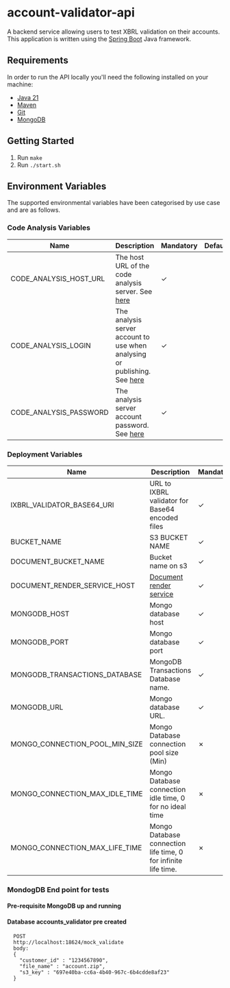 # account-validator-api
A backend service allowing users to test XBRL validation on their accounts.
This application is written using the [Spring Boot](http://projects.spring.io/spring-boot/) Java framework.

## Requirements
In order to run the API locally you'll need the following installed on your machine:

- [Java 21](https://corretto.aws/downloads/latest/amazon-corretto-21-x64-linux-jdk.tar.gz)
- [Maven](https://maven.apache.org/download.cgi)
- [Git](https://git-scm.com/downloads)
- [MongoDB](https://www.mongodb.com)

## Getting Started
1. Run `make`
2. Run `./start.sh`

## Environment Variables
The supported environmental variables have been categorised by use case and are as follows.

### Code Analysis Variables
Name                   | Description                                                                                                                               | Mandatory | Default | Example
---------------------- | ----------------------------------------------------------------------------------------------------------------------------------------- | --------- | ------- | ------------------
CODE_ANALYSIS_HOST_URL | The host URL of the code analysis server. See [here](https://docs.sonarqube.org/display/SONAR/Analysis+Parameters)                        | ✓         |         | http://HOST:PORT
CODE_ANALYSIS_LOGIN    | The analysis server account to use when analysing or publishing. See [here](https://docs.sonarqube.org/display/SONAR/Analysis+Parameters) | ✓         |         | login
CODE_ANALYSIS_PASSWORD | The analysis server account password. See [here](https://docs.sonarqube.org/display/SONAR/Analysis+Parameters)                            | ✓         |         | password

### Deployment Variables

Name                                   | Description                                                                          | Mandatory | Default | Example
-------------------------------------- |--------------------------------------------------------------------------------------| --------- | ------- | ----------------------------------------
IXBRL_VALIDATOR_BASE64_URI             | URL to IXBRL validator for Base64 encoded files                                      | ✓         |         | http://HOST/validateBase64
BUCKET_NAME                            | S3 BUCKET NAME                                                                       | ✓         |         | accounts-validator
DOCUMENT_BUCKET_NAME                   | Bucket name on s3                                                                    | ✓         |         | example-bucket
DOCUMENT_RENDER_SERVICE_HOST           | [Document render service](https://github.com/companieshouse/document-render-service) | ✓         |         | http://HOST:PORT
MONGODB_HOST                           | Mongo database host                                                                  | ✓         |         | HOST:PORT
MONGODB_PORT                           | Mongo database port                                                                  | ✓         |         | 1234
MONGODB_TRANSACTIONS_DATABASE          | MongoDB Transactions Database name.                                                  | ✓         |         | accounts_validator
MONGODB_URL                            | Mongo database URL.                                                                  | ✓         |         | mongodb://HOST:PORT/DATABASE
MONGO_CONNECTION_POOL_MIN_SIZE         | Mongo Database connection pool size (Min)                                            | ✗         | 0       | 1
MONGO_CONNECTION_MAX_IDLE_TIME         | Mongo Database connection idle time, 0 for no ideal time                             | ✗         | 0       | 0
MONGO_CONNECTION_MAX_LIFE_TIME         | Mongo Database connection life time, 0 for infinite life time.                       | ✗         | 0       | 0


### MondogDB End point for tests
#### Pre-requisite MongoDB up and running 
#### Database accounts_validator pre created

```
  POST
  http://localhost:18624/mock_validate
  body:
  {
    "customer_id" : "1234567890",
    "file_name" : "account.zip",
    "s3_key" : "697e40ba-cc6a-4b40-967c-6b4cdde8af23"
  }
```
